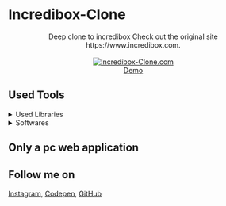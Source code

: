 # Incredibox-Clone

<p align="center">
Deep clone to incredibox
Check out the original site https://www.incredibox.com.
<br>
<br>        
<a href="https://houssemlachtar.github.io/Incredibox-Clone/">
        <img alt="Incredibox-Clone.com" src="./img/DrumsItYourself.com.jpg" />
    </a>
<br>
<a href="https://houssemlachtar.github.io/Incredibox-Clone/">
        Demo
    </a>
</p>

## Used Tools

<details>
  <summary>Used Libraries</summary>
  

1. [JQuery](https://jquery.com).
2. [Analytics](https://segment.com/docs/connections/sources/catalog/libraries/website/javascript/). 
3. [EasePack](https://www.cdnpkg.com/gsap/file/EasePack.js/).
4. [Lame](https://www.npmjs.com/package/lame).
5. [Raf](https://www.npmjs.com/package/raf).
6. [ScrollToPlugin](https://greensock.com/scrolltoplugin/).
7. [SocialSharing](https://www.npmjs.com/package/social-share-js). 
8. [TweenMax](https://greensock.com/docs/v2/TweenMax).
  

</details>


<details>
  <summary>Softwares</summary>
  

1. [Adobe Illustrator](https://www.adobe.com): for sketching the avatars.        

</details>


## Only a pc web application  


## Follow me on

[Instagram](https://www.instagram.com/houssem_lachtar/), [Codepen](https://codepen.io/houssem-lachtar), [GitHub](https://github.com/houssemlachtar)
